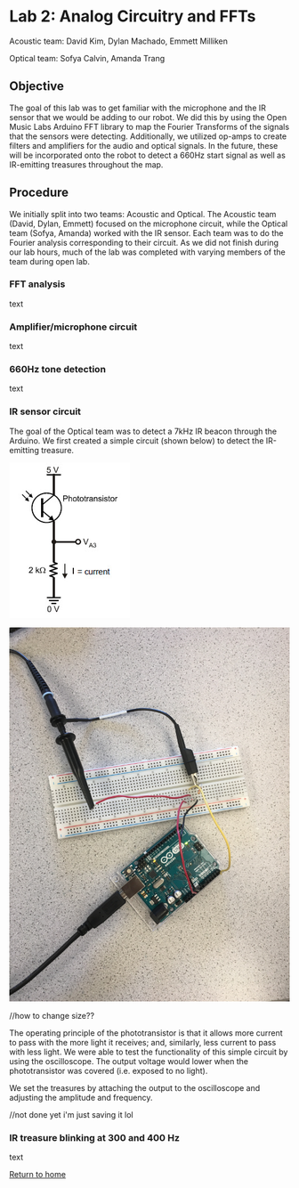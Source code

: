 # Lab 2: Analog Circuitry and FFTs
Acoustic team: David Kim, Dylan Machado, Emmett Milliken

Optical team: Sofya Calvin, Amanda Trang


## Objective 
The goal of this lab was to get familiar with the microphone and the IR sensor that we would be adding to our robot. We did this by using the Open Music Labs Arduino FFT library to map the Fourier Transforms of the signals that the sensors were detecting. Additionally, we utilized op-amps to create filters and amplifiers for the audio and optical signals. In the future, these will be incorporated onto the robot to detect a 660Hz start signal as well as IR-emitting treasures throughout the map.

## Procedure
We initially split into two teams: Acoustic and Optical. The Acoustic team (David, Dylan, Emmett) focused on the microphone circuit, while the Optical team (Sofya, Amanda) worked with the IR sensor. Each team was to do the Fourier analysis corresponding to their circuit. As we did not finish during our lab hours, much of the lab was completed with varying members of the team during open lab.

### FFT analysis
text

### Amplifier/microphone circuit
text

### 660Hz tone detection
text

### IR sensor circuit
The goal of the Optical team was to detect a 7kHz IR beacon through the Arduino. We first created a simple circuit (shown below) to detect the IR-emitting treasure. 

![Phototransistor Circuit](../images/lab2/Lab2_Phototransistor.jpg "Phototransistor Circuit")

![Phototransistor Photo](../images/lab2/simple_IR.jpg "Phototransistor Photo")

//how to change size??

The operating principle of the phototransistor is that it allows more current to pass with the more light it receives; and, similarly, less current to pass with less light. We were able to test the functionality of this simple circuit by using the oscilloscope. The output voltage would lower when the phototransistor was covered (i.e. exposed to no light). 

We set the treasures by attaching the output to the oscilloscope and adjusting the amplitude and frequency. 

//not done yet i'm just saving it lol

### IR treasure blinking at 300 and 400 Hz
text

[Return to home](https://sofyacalvin.github.io/ece3400-group3/)
